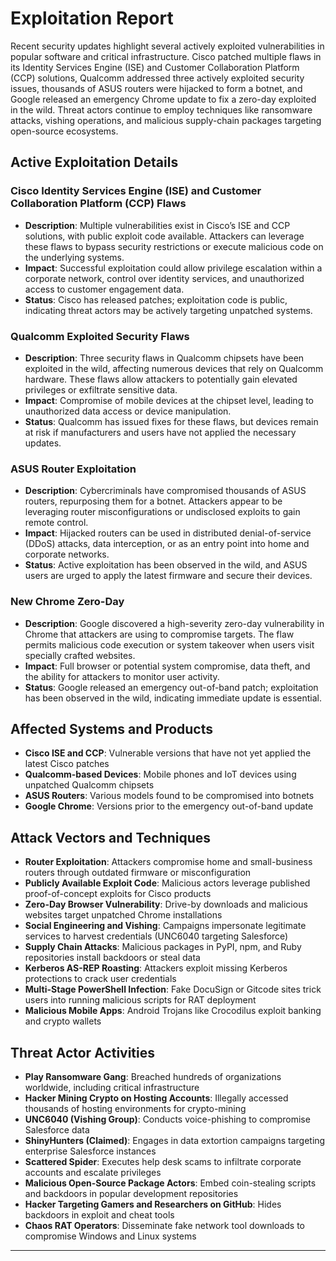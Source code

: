 # Exploitation Report

Recent security updates highlight several actively exploited vulnerabilities in popular software and critical infrastructure. Cisco patched multiple flaws in its Identity Services Engine (ISE) and Customer Collaboration Platform (CCP) solutions, Qualcomm addressed three actively exploited security issues, thousands of ASUS routers were hijacked to form a botnet, and Google released an emergency Chrome update to fix a zero-day exploited in the wild. Threat actors continue to employ techniques like ransomware attacks, vishing operations, and malicious supply-chain packages targeting open-source ecosystems.

## Active Exploitation Details

### Cisco Identity Services Engine (ISE) and Customer Collaboration Platform (CCP) Flaws
- **Description**: Multiple vulnerabilities exist in Cisco’s ISE and CCP solutions, with public exploit code available. Attackers can leverage these flaws to bypass security restrictions or execute malicious code on the underlying systems.  
- **Impact**: Successful exploitation could allow privilege escalation within a corporate network, control over identity services, and unauthorized access to customer engagement data.  
- **Status**: Cisco has released patches; exploitation code is public, indicating threat actors may be actively targeting unpatched systems.

### Qualcomm Exploited Security Flaws
- **Description**: Three security flaws in Qualcomm chipsets have been exploited in the wild, affecting numerous devices that rely on Qualcomm hardware. These flaws allow attackers to potentially gain elevated privileges or exfiltrate sensitive data.  
- **Impact**: Compromise of mobile devices at the chipset level, leading to unauthorized data access or device manipulation.  
- **Status**: Qualcomm has issued fixes for these flaws, but devices remain at risk if manufacturers and users have not applied the necessary updates.

### ASUS Router Exploitation
- **Description**: Cybercriminals have compromised thousands of ASUS routers, repurposing them for a botnet. Attackers appear to be leveraging router misconfigurations or undisclosed exploits to gain remote control.  
- **Impact**: Hijacked routers can be used in distributed denial-of-service (DDoS) attacks, data interception, or as an entry point into home and corporate networks.  
- **Status**: Active exploitation has been observed in the wild, and ASUS users are urged to apply the latest firmware and secure their devices.

### New Chrome Zero-Day
- **Description**: Google discovered a high-severity zero-day vulnerability in Chrome that attackers are using to compromise targets. The flaw permits malicious code execution or system takeover when users visit specially crafted websites.  
- **Impact**: Full browser or potential system compromise, data theft, and the ability for attackers to monitor user activity.  
- **Status**: Google released an emergency out-of-band patch; exploitation has been observed in the wild, indicating immediate update is essential.

## Affected Systems and Products
- **Cisco ISE and CCP**: Vulnerable versions that have not yet applied the latest Cisco patches  
- **Qualcomm-based Devices**: Mobile phones and IoT devices using unpatched Qualcomm chipsets  
- **ASUS Routers**: Various models found to be compromised into botnets  
- **Google Chrome**: Versions prior to the emergency out-of-band update  

## Attack Vectors and Techniques
- **Router Exploitation**: Attackers compromise home and small-business routers through outdated firmware or misconfiguration  
- **Publicly Available Exploit Code**: Malicious actors leverage published proof-of-concept exploits for Cisco products  
- **Zero-Day Browser Vulnerability**: Drive-by downloads and malicious websites target unpatched Chrome installations  
- **Social Engineering and Vishing**: Campaigns impersonate legitimate services to harvest credentials (UNC6040 targeting Salesforce)  
- **Supply Chain Attacks**: Malicious packages in PyPI, npm, and Ruby repositories install backdoors or steal data  
- **Kerberos AS-REP Roasting**: Attackers exploit missing Kerberos protections to crack user credentials  
- **Multi-Stage PowerShell Infection**: Fake DocuSign or Gitcode sites trick users into running malicious scripts for RAT deployment  
- **Malicious Mobile Apps**: Android Trojans like Crocodilus exploit banking and crypto wallets  

## Threat Actor Activities
- **Play Ransomware Gang**: Breached hundreds of organizations worldwide, including critical infrastructure  
- **Hacker Mining Crypto on Hosting Accounts**: Illegally accessed thousands of hosting environments for crypto-mining  
- **UNC6040 (Vishing Group)**: Conducts voice-phishing to compromise Salesforce data  
- **ShinyHunters (Claimed)**: Engages in data extortion campaigns targeting enterprise Salesforce instances  
- **Scattered Spider**: Executes help desk scams to infiltrate corporate accounts and escalate privileges  
- **Malicious Open-Source Package Actors**: Embed coin-stealing scripts and backdoors in popular development repositories  
- **Hacker Targeting Gamers and Researchers on GitHub**: Hides backdoors in exploit and cheat tools  
- **Chaos RAT Operators**: Disseminate fake network tool downloads to compromise Windows and Linux systems  

*******************************************************************************